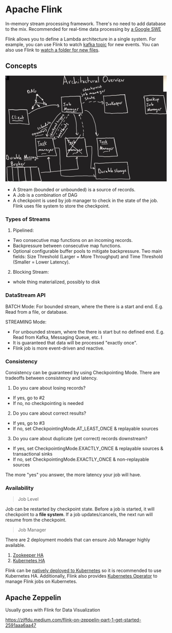 # Apache Flink

In-memory stream processing framework. There's no need to add database to the mix. Recommended for real-time data processing by [a Google SWE](https://youtu.be/DZwnP_qwAlA?si=GMWJpF8A4OHfJW34)

Flink allows you to define a Lambda architecture in a single system. For example, you can use Flink to watch [kafka topic](https://nightlies.apache.org/flink/flink-docs-release-1.20/docs/connectors/datastream/kafka) for new events. You can also use Flink to [watch a folder for new files](https://nightlies.apache.org/flink/flink-docs-release-1.20/docs/connectors/datastream/filesystem/).

## Concepts

![Flink Architecture](./images/flink-architecture.png)

- A Stream (bounded or unbounded) is a source of records.
- A Job is a combination of DAG
- A checkpoint is used by job manager to check in the state of the job. Flink uses file system to store the checkpoint.

### Types of Streams

1. Pipelined: 
- Two consecutive map functions on an incoming records.
- Backpressure between consecutive map functions.
- Optional configurable buffer pools to mitigate backpressure. Two main fields: Size Threshold (Larger = More Throughput) and Time Threshold (Smaller = Lower Latency).

2. Blocking Stream: 
- whole thing materialized, possibly to disk

### DataStream API

BATCH Mode: For bounded stream, where the there is a start and end. E.g. Read from a file, or database. 

STREAMING Mode: 
- For unbounded stream, where the there is start but no defined end. E.g. Read from Kafka, Messaging Queue, etc. I
- It is guaranteed that data will be processed "exactly once". 
- Flink job is more event-driven and reactive.

### Consistency

Consistency can be guaranteed by using Checkpointing Mode. There are tradeoffs between consistency and latency.

1. Do you care about losing records? 
- If yes, go to #2
- If no, no checkpointing is needed

2. Do you care about correct results?
- If yes, go to #3
- If no, set CheckpointingMode.AT_LEAST_ONCE & replayable sources

3. Do you care about duplicate (yet correct) records downstream?
- If yes, set CheckpointingMode.EXACTLY_ONCE & replayable sources & transactional sinks
- If no, set CheckpointingMode.EXACTLY_ONCE & non-replayable sources

The more "yes" you answer, the more latency your job will have.

### Availability

> Job Level

Job can be restarted by checkpoint state. Before a job is started, it will checkpoint to a **file system**.
If a job updates/cancels, the next run will resume from the checkpoint.

> Job Manager

There are 2 deployment models that can ensure Job Manager highly available.

1. [Zookeeper HA](https://nightlies.apache.org/flink/flink-docs-release-1.20/docs/deployment/ha/zookeeper_ha/)
2. [Kubernetes HA](https://nightlies.apache.org/flink/flink-docs-release-1.20/docs/deployment/ha/kubernetes_ha/)

Flink can be [natively deployed to Kubernetes](https://nightlies.apache.org/flink/flink-docs-release-1.20/docs/deployment/resource-providers/native_kubernetes/) so it is recommended to use Kubernetes HA. Additionally, Flink also provides [Kubernetes Operator](https://nightlies.apache.org/flink/flink-kubernetes-operator-docs-release-1.11/docs/concepts/overview/) to manage Flink jobs on Kubernetes.

## Apache Zeppelin

Usually goes with Flink for Data Visualization

https://zjffdu.medium.com/flink-on-zeppelin-part-1-get-started-2591aaa6aa47